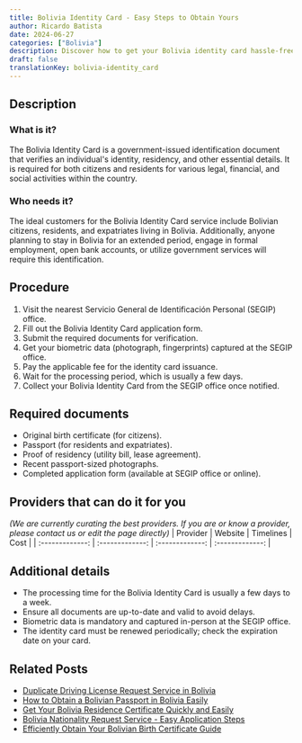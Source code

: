 ```yaml
---
title: Bolivia Identity Card - Easy Steps to Obtain Yours
author: Ricardo Batista
date: 2024-06-27
categories: ["Bolivia"]
description: Discover how to get your Bolivia identity card hassle-free. Follow our guide with steps and required documents.
draft: false
translationKey: bolivia-identity_card
---
```


## Description
### What is it?
The Bolivia Identity Card is a government-issued identification document that verifies an individual's identity, residency, and other essential details. It is required for both citizens and residents for various legal, financial, and social activities within the country.

### Who needs it?
The ideal customers for the Bolivia Identity Card service include Bolivian citizens, residents, and expatriates living in Bolivia. Additionally, anyone planning to stay in Bolivia for an extended period, engage in formal employment, open bank accounts, or utilize government services will require this identification.

## Procedure

1. Visit the nearest Servicio General de Identificación Personal (SEGIP) office.
2. Fill out the Bolivia Identity Card application form.
3. Submit the required documents for verification.
4. Get your biometric data (photograph, fingerprints) captured at the SEGIP office.
5. Pay the applicable fee for the identity card issuance.
6. Wait for the processing period, which is usually a few days.
7. Collect your Bolivia Identity Card from the SEGIP office once notified.


## Required documents

- Original birth certificate (for citizens).
- Passport (for residents and expatriates).
- Proof of residency (utility bill, lease agreement).
- Recent passport-sized photographs.
- Completed application form (available at SEGIP office or online).


## Providers that can do it for you
_(We are currently curating the best providers. If you are or know a provider, please contact us or edit the page directly)_
| Provider        |     Website     |     Timelines    |       Cost      |
| :-------------: | :-------------: |  :-------------: | :-------------: |

## Additional details

- The processing time for the Bolivia Identity Card is usually a few days to a week.
- Ensure all documents are up-to-date and valid to avoid delays.
- Biometric data is mandatory and captured in-person at the SEGIP office.
- The identity card must be renewed periodically; check the expiration date on your card.




## Related Posts

- [Duplicate Driving License Request Service in Bolivia](https://tramitit.com/guides/bolivia/duplicate_driving_license_request/)
- [How to Obtain a Bolivian Passport in Bolivia Easily](https://tramitit.com/guides/bolivia/bolivian_passport/)
- [Get Your Bolivia Residence Certificate Quickly and Easily](https://tramitit.com/guides/bolivia/residence_certificate/)
- [Bolivia Nationality Request Service - Easy Application Steps](https://tramitit.com/guides/bolivia/nationality_request/)
- [Efficiently Obtain Your Bolivian Birth Certificate Guide](https://tramitit.com/guides/bolivia/birth_certificate/)